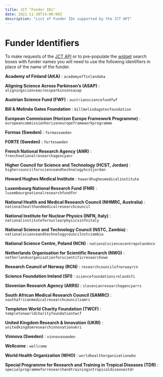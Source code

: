 ```yaml
---
title: JCT "Funder IDs"
date: 2021-11-30T14:00:00Z
description: "List of Funder IDs supported by the JCT API"
---
```


# Funder Identifiers

To make requests of the [JCT API](/apidocs) or to pre-populate the [widget](/widget) search boxes with funder names
you will need to use the following identifiers in place of the name of the funder.

**Academy of Finland (AKA)**
: `academyoffinlandaka`

**Aligning Science Across Parkinson’s (ASAP)**
: `aligningscienceacrossparkinsonsasap`

**Austrian Science Fund (FWF)**
: `austriansciencefundfwf`

**Bill & Melinda Gates Foundation**
: `billmelindagatesfoundation`

**European Commission (Horizon Europe Framework Programme)**
: `europeancommissionhorizoneuropeframeworkprogramme`

**Formas (Sweden)**
: `formassweden`

**FORTE (Sweden)**
: `fortesweden`

**French National Research Agency (ANR)**
: `frenchnationalresearchagencyanr`

**Higher Council for Science and Technology (HCST, Jordan)**
: `highercouncilforscienceandtechnologyhcstjordan`

**Howard Hughes Medical Institute**
: `howardhughesmedicalinstitute`

**Luxembourg National Research Fund (FNR)**
: `luxembourgnationalresearchfundfnr`

**National Health and Medical Research Council (NHMRC, Australia)**
: `nationalhealthandmedicalresearchcouncil`

**National Institute for Nuclear Physics (INFN, Italy)**
: `nationalinstitutefornuclearphysicsinfnitaly`

**National Science and Technology Council (NSTC, Zambia)**
: `nationalscienceandtechnologycouncilnstczambia`

**National Science Centre, Poland (NCN)**
: `nationalsciencecentrepolandncn`

**Netherlands Organisation for Scientific Research (NWO)**
: `netherlandsorganisationforscientificresearchnwo`

**Research Council of Norway (RCN)**
: `researchcouncilofnorwayrcn`

**Science Foundation Ireland (SFI)**
: `sciencefoundationirelandsfi`

**Slovenian Research Agency (ARRS)**
: `slovenianresearchagencyarrs`

**South African Medical Research Council (SAMRC)**
: `southafricanmedicalresearchcouncilsamrc`

**Templeton World Charity Foundation (TWCF)**
: `templetonworldcharityfoundationtwcf`

**United Kingdom Research & Innovation (UKRI)**
: `unitedkingdomresearchinnovationukri`

**Vinnova (Sweden)**
: `vinnovasweden`

**Wellcome**
: `wellcome`

**World Health Organization (WHO)**
: `worldhealthorganizationwho`

**Special Programme for Research and Training in Tropical Diseases (TDR)**
: `specialprogrammeforresearchandtrainingintropicaldiseasestdr`
